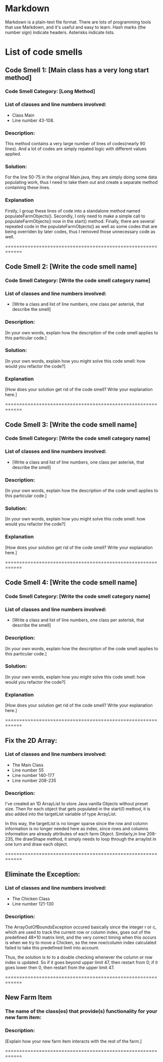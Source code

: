 # Markdown

Markdown is a plain-text file format. There are lots of programming tools that use Markdown, and it's useful and
easy to learn. Hash marks (the number sign) indicate headers. Asterisks indicate lists.

# List of code smells

## Code Smell 1: [Main class has a very long start method]

### Code Smell Category: [Long Method]

### List of classes and line numbers involved:

* Class Main
* Line number 43-108.

### Description:

This method contains a very large number of lines of codes(nearly 90 lines). And a lot of codes are simply repated logic with different values applied.

### Solution:

For the line 50-75 in the original Main.java, they are simply doing some data populating work, thus I need to take them out and create a separate method containing these lines.

### Explanation

Firstly, I group these lines of code into a standalone method named populateFarmObjects().
Secondly, I only need to make a simple call to populateFarmObjects() now in the start() method.
Finally, there are several repeated code in the populateFarmObjects() as well as some codes that are being overriden by later codes, thus I removed those unnecessary code as well.

============================================================

## Code Smell 2: [Write the code smell name]

### Code Smell Category: [Write the code smell category name]

### List of classes and line numbers involved:

* [Write a class and list of line numbers, one class per asterisk, that describe the smell]

### Description:

[In your own words, explain how the description of the code smell applies to this particular code.]

### Solution:

[In your own words, explain how you might solve this code smell:
how would you refactor the code?]

### Explanation

[How does your solution get rid of the code smell? Write your explanation here.]

============================================================

## Code Smell 3: [Write the code smell name]

### Code Smell Category: [Write the code smell category name]

### List of classes and line numbers involved:

* [Write a class and list of line numbers, one class per asterisk, that describe the smell]

### Description:

[In your own words, explain how the description of the code smell applies to this particular code.]

### Solution:

[In your own words, explain how you might solve this code smell:
how would you refactor the code?]

### Explanation

[How does your solution get rid of the code smell? Write your explanation here.]

============================================================

## Code Smell 4: [Write the code smell name]

### Code Smell Category: [Write the code smell category name]

### List of classes and line numbers involved:

* [Write a class and list of line numbers, one class per asterisk, that describe the smell]

### Description:

[In your own words, explain how the description of the code smell applies to this particular code.]

### Solution:

[In your own words, explain how you might solve this code smell:
how would you refactor the code?]

### Explanation

[How does your solution get rid of the code smell? Write your explanation here.]

============================================================

## Fix the 2D Array:


### List of classes and line numbers involved:

* The Main Class
* Line number 55
* Line number 140-177
* Line number 208-235
### Description:

I've created an 1D ArrayList to store Java vanilla Objects without preset size. Then for each object that gets populated in the start(0 method, it is also added into the targetList variable of type ArrayList.

In this way, the targetList is no longer sparse since the row and column information is no longer needed here as index, since rows and columns information are already attributes of each farm Object. Similarly,in
line 208-235, the drawShape method, it simply needs to loop through the arraylist in one turn and draw each object.


============================================================

## Eliminate the Exception:

### List of classes and line numbers involved:

* The Chicken Class
* Line number 121-130

### Description:

The ArrayOutOfBoundsException occured basically since the integer r or c, which are used to track the current row or column index, goes out of the predefined 48*10 matrix limit, and the very correct timing when this occurs is when we try to move a Chicken, so the new row/column index calculated failed to take this predefined limit into account.

Thus, the solution is to to a double checking whenever the column or row index is updated. So if it goes beyond upper limit 47, then restart from 0; if it goes lower then 0, then restart from the upper limit 47.


============================================================

## New Farm Item

### The name of the class(es) that provide(s) functionality for your new farm item:


### Description:

[Explain how your new farm item interacts with the rest of the farm.]

============================================================
